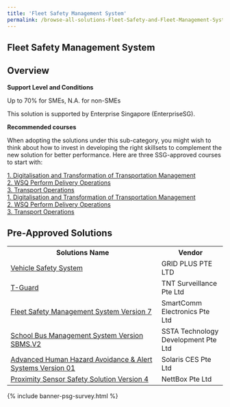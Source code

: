 ```yaml
---
title: 'Fleet Safety Management System'
permalink: /browse-all-solutions-Fleet-Safety-and-Fleet-Management-System/Fleet-Safety-Management-System
---
```


## Fleet Safety Management System
## Overview

**Support Level and Conditions**

Up to 70% for SMEs, N.A. for non-SMEs

This solution is supported by Enterprise Singapore (EnterpriseSG).

**Recommended courses**

When adopting the solutions under this sub-category, you might wish to think about how to invest in developing the right skillsets to complement the new solution for better performance. Here are three SSG-approved courses to start with:

<a href='https://courses.enterprisejobskills.gov.sg/Course_Internet/CourseDetail/Digitalisation-Transformation-Transportation-Management'  target='_blank' rel='noopener'>1. Digitalisation and Transformation of Transportation Management</a><br>
<a href='https://courses.enterprisejobskills.gov.sg/Course_Internet/CourseDetail/WSQ-Perform-Delivery-Operations-2'  target='_blank' rel='noopener'>2. WSQ Perform Delivery Operations</a><br>
<a href='https://courses.enterprisejobskills.gov.sg/Course_Internet/CourseDetail/Transport-Operations-2'  target='_blank' rel='noopener'>3. Transport Operations</a><br>
<a href='https://courses.enterprisejobskills.gov.sg/Course_Internet/CourseDetail/Digitalisation-Transformation-Transportation-Management'  target='_blank' rel='noopener'>1. Digitalisation and Transformation of Transportation Management</a><br>
<a href='https://courses.enterprisejobskills.gov.sg/Course_Internet/CourseDetail/WSQ-Perform-Delivery-Operations-2'  target='_blank' rel='noopener'>2. WSQ Perform Delivery Operations</a><br>
<a href='https://courses.enterprisejobskills.gov.sg/Course_Internet/CourseDetail/Transport-Operations-2'  target='_blank' rel='noopener'>3. Transport Operations</a><br>

## Pre-Approved Solutions

<table>
<tr>
<th style='width: auto;'><b>Solutions Name</b></th>
<th style='width: 30%;'><b>Vendor</b></th>
</tr>
<tr>
<td><a href='/productivity-solutions-grant/solutionrepo/solution1228' target='_blank'>Vehicle Safety System</a><br></td>
<td>GRID PLUS PTE LTD</td>
</tr>
<tr>
<td><a href='/productivity-solutions-grant/solutionrepo/solution1866' target='_blank'>T-Guard</a><br></td>
<td>TNT Surveillance Pte Ltd</td>
</tr>
<tr>
<td><a href='/productivity-solutions-grant/solutionrepo/solution2595' target='_blank'>Fleet Safety Management System Version 7</a><br></td>
<td>SmartComm Electronics Pte Ltd</td>
</tr>
<tr>
<td><a href='/productivity-solutions-grant/solutionrepo/solution2617' target='_blank'>School Bus Management System Version SBMS.V2</a><br></td>
<td>SSTA Technology Development Pte Ltd</td>
</tr>
<tr>
<td><a href='/productivity-solutions-grant/solutionrepo/solution3186' target='_blank'>Advanced Human Hazard Avoidance & Alert Systems Version 01</a><br></td>
<td>Solaris CES Pte Ltd</td>
</tr>
<tr>
<td><a href='/productivity-solutions-grant/solutionrepo/solution3226' target='_blank'>Proximity Sensor Safety Solution Version 4</a><br></td>
<td>NettBox Pte Ltd</td>
</tr>
</table>

{% include banner-psg-survey.html %}
